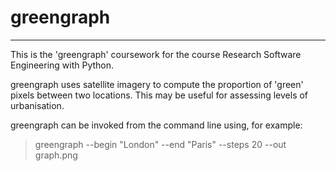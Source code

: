# greengraph
_____________

This is the 'greengraph' coursework for the course Research Software Engineering with Python.

greengraph uses satellite imagery to compute the proportion of 'green' pixels between two locations. This may be useful for assessing levels of urbanisation. 

greengraph can be invoked from the command line using, for example:

  > greengraph --begin "London" --end "Paris" --steps 20 --out graph.png

